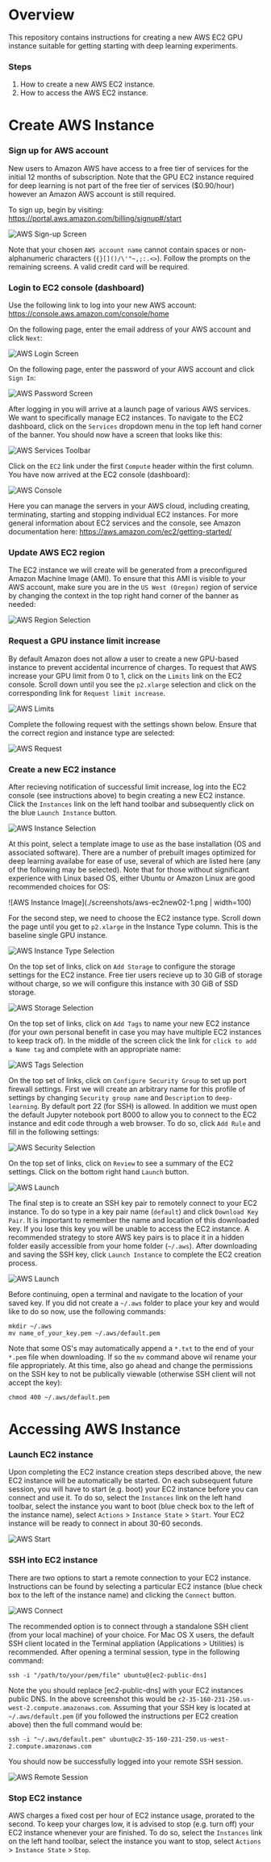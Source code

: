 # Overview

This repository contains instructions for creating a new AWS EC2 GPU instance suitable for getting starting with deep learning experiments. 

### Steps

1. How to create a new AWS EC2 instance.
2. How to access the  AWS EC2 instance.  

# Create AWS Instance

### Sign up for AWS account

New users to Amazon AWS have access to a free tier of services for the initial 12 months of subscription. Note that the GPU EC2 instance required for deep learning is not part of the free tier of services ($0.90/hour) however an Amazon AWS account is still required. 

To sign up, begin by visiting: https://portal.aws.amazon.com/billing/signup#/start 

![AWS Sign-up Screen](./screenshots/aws-signup00.png)

Note that your chosen `AWS account name` cannot contain spaces or non-alphanumeric characters (`{}[]()/\'"~,;:.<>`). Follow the prompts on the remaining screens. A valid credit card will be required.

### Login to EC2 console (dashboard)

Use the following link to log into your new AWS account: https://console.aws.amazon.com/console/home

On the following page, enter the email address of your AWS account and click `Next`:

![AWS Login Screen](./screenshots/aws-login00-1.png)

On the following page, enter the password of your AWS account and click `Sign In`:

![AWS Password Screen](./screenshots/aws-login01.png)

After logging in you will arrive at a launch page of various AWS services. We want to specifically manage EC2 instances. To navigate to the EC2 dashboard, click on the `Services` dropdown menu in the top left hand corner of the banner. You should now have a screen that looks like this:

![AWS Services Toolbar](./screenshots/aws-login02.png)

Click on the `EC2` link under the first `Compute` header within the first column. You have now arrived at the EC2 console (dashboard):

![AWS Console](./screenshots/aws-login03.png)

Here you can manage the servers in your AWS cloud, including creating, terminating, starting and stopping individual EC2 instances. For more general information about EC2 services and the console, see Amazon documentation here: https://aws.amazon.com/ec2/getting-started/ 

### Update AWS EC2 region

The EC2 instance we will create will be generated from a preconfigured Amazon Machine Image (AMI). To ensure that this AMI is visible to your AWS account, make sure you are in the `US West (Oregon)` region of service by changing the context in the top right hand corner of the banner as needed:

![AWS Region Selection](./screenshots/aws-ec2new00.png)

### Request a GPU instance limit increase

By default Amazon does not allow a user to create a new GPU-based instance to prevent accidental incurrence of charges. To request that AWS increase your GPU limit from 0 to 1, click on the `Limits` link on the EC2 console. Scroll down until you see the `p2.xlarge` selection and click on the corresponding link for `Request limit increase`. 

![AWS Limits](./screenshots/aws-limit00.png)

Complete the following request with the settings shown below. Ensure that the correct region and instance type are selected:

![AWS Request](./screenshots/aws-limit01.png)

### Create a new EC2 instance

After recieving notification of successful limit increase, log into the EC2 console (see instructions above) to begin creating a new EC2 instance. Click the `Instances` link on the left hand toolbar and subsequently click on the blue `Launch Instance` button.

![AWS Instance Selection](./screenshots/aws-ec2new01.png)

At this point, select a template image to use as the base installation (OS and associated software). There are a number of prebuilt images optimized for deep learning availabe for ease of use, several of which are listed here (any of the following may be selected). Note that for those without significant experience with Linux based OS, either Ubuntu or Amazon Linux are good recommended choices for OS:

![AWS Instance Image](./screenshots/aws-ec2new02-1.png | width=100)

For the second step, we need to choose the EC2 instance type. Scroll down the page until you get to `p2.xlarge` in the Instance Type column. This is the baseline single GPU instance.

![AWS Instance Type Selection](./screenshots/aws-ec2new03.png)

On the top set of links, click on `Add Storage` to configure the storage settings for the EC2 instance. Free tier users recieve up to 30 GiB of storage without charge, so we will configure this instance with 30 GiB of SSD storage. 

![AWS Storage Selection](./screenshots/aws-ec2new04.png)

On the top set of links, click on `Add Tags` to name your new EC2 instance (for your own personal benefit in case you may have multiple EC2 instances to keep track of). In the middle of the screen click the link for `click to add a Name tag` and complete with an appropriate name:

![AWS Tags Selection](./screenshots/aws-ec2new05.png)

On the top set of links, click on `Configure Security Group` to set up port firewall settings. First we will create an arbitrary name for this profile of settings by changing `Security group name` and `Description` to `deep-learning`. By default port 22 (for SSH) is allowed. In addition we must open the default Jupyter notebook port 8000 to allow you to connect to the EC2 instance and edit code through a web browser. To do so, click `Add Rule` and fill in the following settings:

![AWS Security Selection](./screenshots/aws-ec2new06-1.png)

On the top set of links, click on `Review` to see a summary of the EC2 settings. Click on the bottom right hand `Launch` button.

![AWS Launch](./screenshots/aws-ec2new07.png)

The final step is to create an SSH key pair to remotely connect to your EC2 instance. To do so type in a key pair name (`default`) and click `Download Key Pair`. It is important to remember the name and location of this downloaded key. If you lose this key you will be unable to access the EC2 instance. A recommended strategy to store AWS key pairs is to place it in a hidden folder easily accessible from your home folder (`~/.aws`). After downloading and saving the SSH key, click `Launch Instance` to complete the EC2 creation process.

![AWS Launch](./screenshots/aws-ec2new08.png)

Before continuing, open a terminal and navigate to the location of your saved key. If you did not create a `~/.aws` folder to place your key and would like to do so now, use the following commands:
```
mkdir ~/.aws
mv name_of_your_key.pem ~/.aws/default.pem
```

Note that some OS's may automatically append a `*.txt` to the end of your `*.pem` file when downloading. If so the `mv` command above wil rename your file appropriately. At this time, also go ahead and change the permissions on the SSH key to not be publically viewable (otherwise SSH client will not accept the key):
```
chmod 400 ~/.aws/default.pem
```

# Accessing AWS Instance

### Launch EC2 instance 

Upon completing the EC2 instance creation steps described above, the new EC2 instance will be automatically be started. On each subsequent future session, you will have to start (e.g. boot) your EC2 instance before you can connect and use it. To do so, select the `Instances` link on the left hand toolbar, select the instance you want to boot (blue check box to the left of the instance name), select `Actions` > `Instance State` > `Start`. Your EC2 instance will be ready to connect in about 30-60 seconds.

![AWS Start](./screenshots/aws-start00.png)

### SSH into EC2 instance

There are two options to start a remote connection to your EC2 instance. Instructions can be found by selecting a particular EC2 instance (blue check box to the left of the instance name) and clicking the `Connect` button. 

![AWS Connect](./screenshots/aws-ssh00.png)

The recommended option is to connect through a standalone SSH client (from your local machine) of your choice. For Mac OS X users, the default SSH client located in the Terminal appliation (Applications > Utilities) is recommended. After opening a terminal session, type in the following command:
```
ssh -i "/path/to/your/pem/file" ubuntu@[ec2-public-dns]
``` 
Note the you should replace [ec2-public-dns] with your EC2 instances public DNS. In the above screenshot this would be `c2-35-160-231-250.us-west-2.compute.amazonaws.com`. Assuming that your SSH key is located at `~/.aws/default.pem` (if you followed the instructions per EC2 creation above) then the full command would be:
```
ssh -i "~/.aws/default.pem" ubuntu@c2-35-160-231-250.us-west-2.compute.amazonaws.com
```

You should now be successfully logged into your remote SSH session. 

![AWS Remote Session](./screenshots/aws-ssh01.png)

### Stop EC2 instance 

AWS charges a fixed cost per hour of EC2 instance usage, prorated to the second. To keep your charges low, it is advised to stop (e.g. turn off) your EC2 instance whenever your are finished. To do so, select the `Instances` link on the left hand toolbar, select the instance you want to stop, select `Actions` > `Instance State` > `Stop`.
